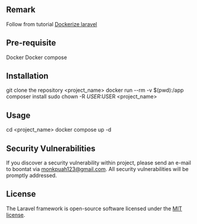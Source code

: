 ## Remark

Follow from tutorial [Dockerize laravel](https://www.digitalocean.com/community/tutorials/how-to-set-up-laravel-nginx-and-mysql-with-docker-compose)

## Pre-requisite
Docker
Docker compose

## Installation
git clone the repository <project_name>
docker run --rm -v $(pwd):/app composer install
sudo chown -R $USER:$USER <project_name>

## Usage
cd <project_name>
docker compose up -d

## Security Vulnerabilities

If you discover a security vulnerability within project, please send an e-mail to boontat via [monkpuah123@gmail.com](mailto:monkpuah123@gmail.com). All security vulnerabilities will be promptly addressed.

## License

The Laravel framework is open-source software licensed under the [MIT license](https://opensource.org/licenses/MIT).
